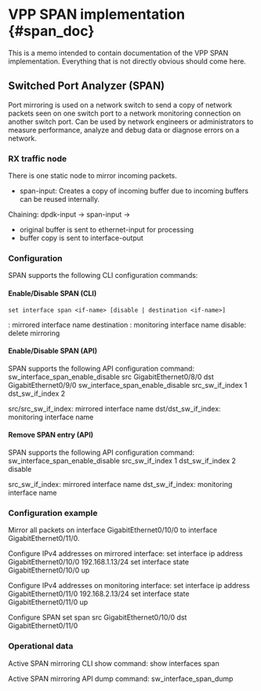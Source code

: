 # VPP SPAN implementation    {#span_doc}

This is a memo intended to contain documentation of the VPP SPAN implementation.
Everything that is not directly obvious should come here.


## Switched Port Analyzer (SPAN)
Port mirroring is used on a network switch to send a copy of network packets seen on one switch port to a network monitoring connection on another switch port.
Can be used by network engineers or administrators to measure performance, analyze and debug data or diagnose errors on a network.

### RX traffic node
There is one static node to mirror incoming packets.
* span-input: Creates a copy of incoming buffer due to incoming buffers can be reused internally.

Chaining: dpdk-input -> span-input ->
* original buffer is sent to ethernet-input for processing
* buffer copy is sent to interface-output

### Configuration
SPAN supports the following CLI configuration commands:

#### Enable/Disable SPAN (CLI)
	set interface span <if-name> [disable | destination <if-name>]

<if-name>: mirrored interface name
destination <if-name>: monitoring interface name
disable: delete mirroring

#### Enable/Disable SPAN (API)
SPAN supports the following API configuration command:
	sw_interface_span_enable_disable src GigabitEthernet0/8/0 dst GigabitEthernet0/9/0
	sw_interface_span_enable_disable src_sw_if_index 1 dst_sw_if_index 2

src/src_sw_if_index: mirrored interface name
dst/dst_sw_if_index: monitoring interface name

#### Remove SPAN entry (API)
SPAN supports the following API configuration command:
	sw_interface_span_enable_disable src_sw_if_index 1 dst_sw_if_index 2 disable

src_sw_if_index: mirrored interface name
dst_sw_if_index: monitoring interface name

### Configuration example

Mirror all packets on interface GigabitEthernet0/10/0 to interface GigabitEthernet0/11/0.

Configure IPv4 addresses on mirrored interface:
set interface ip address GigabitEthernet0/10/0 192.168.1.13/24
set interface state GigabitEthernet0/10/0 up

Configure IPv4 addresses on monitoring interface:
set interface ip address GigabitEthernet0/11/0 192.168.2.13/24
set interface state GigabitEthernet0/11/0 up

Configure SPAN
set span src GigabitEthernet0/10/0 dst GigabitEthernet0/11/0

### Operational data

Active SPAN mirroring CLI show command:
    show interfaces span

Active SPAN mirroring API dump command:
    sw_interface_span_dump
